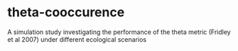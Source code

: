 # theta-cooccurence
A simulation study investigating the performance of the theta metric (Fridley et al 2007) under different ecological scenarios

